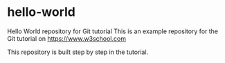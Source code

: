 # hello-world
Hello World repository for Git tutorial
This is an example repository for the Git tutorial on https://www.w3school.com

This repository is built step by step in the tutorial.